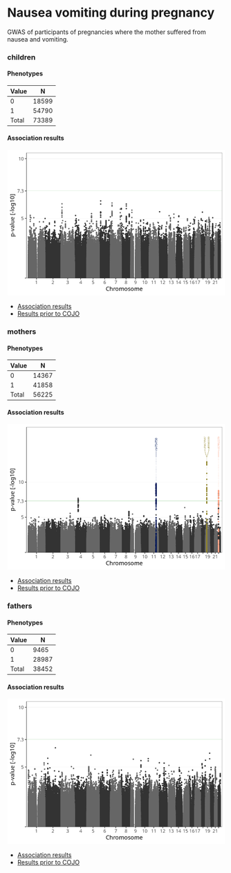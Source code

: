 # Nausea vomiting during pregnancy
GWAS of participants of pregnancies where the mother suffered from nausea and vomiting.

### children

#### Phenotypes
| Value | N |
| ----- | - |
| 0 | 18599 |
| 1 | 54790 |
| Total | 73389 |

#### Association results
![](regenie/nausea_vomiting/figures/pop_children_pheno_nausea_vomiting_mh.png)
- [Association results](regenie/nausea_vomiting/pop_children_pheno_nausea_vomiting.md)
- [Results prior to COJO](regenie_no_cojo/nausea_vomiting/pop_children_pheno_nausea_vomiting.md)

### mothers

#### Phenotypes
| Value | N |
| ----- | - |
| 0 | 14367 |
| 1 | 41858 |
| Total | 56225 |

#### Association results
![](regenie/nausea_vomiting/figures/pop_mothers_pheno_nausea_vomiting_mh.png)
- [Association results](regenie/nausea_vomiting/pop_mothers_pheno_nausea_vomiting.md)
- [Results prior to COJO](regenie_no_cojo/nausea_vomiting/pop_mothers_pheno_nausea_vomiting.md)

### fathers

#### Phenotypes
| Value | N |
| ----- | - |
| 0 | 9465 |
| 1 | 28987 |
| Total | 38452 |

#### Association results
![](regenie/nausea_vomiting/figures/pop_fathers_pheno_nausea_vomiting_mh.png)
- [Association results](regenie/nausea_vomiting/pop_fathers_pheno_nausea_vomiting.md)
- [Results prior to COJO](regenie_no_cojo/nausea_vomiting/pop_fathers_pheno_nausea_vomiting.md)

